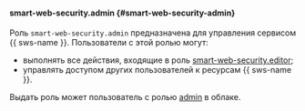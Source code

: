 #### smart-web-security.admin {#smart-web-security-admin}

Роль `smart-web-security.admin` предназначена для управления сервисом {{ sws-name }}. Пользователи с этой ролью могут:
* выполнять все действия, входящие в роль [smart-web-security.editor](#smart-web-security-editor);
* управлять доступом других пользователей к ресурсам {{ sws-name }}.

Выдать роль может пользователь с ролью [admin](#admin) в облаке.
